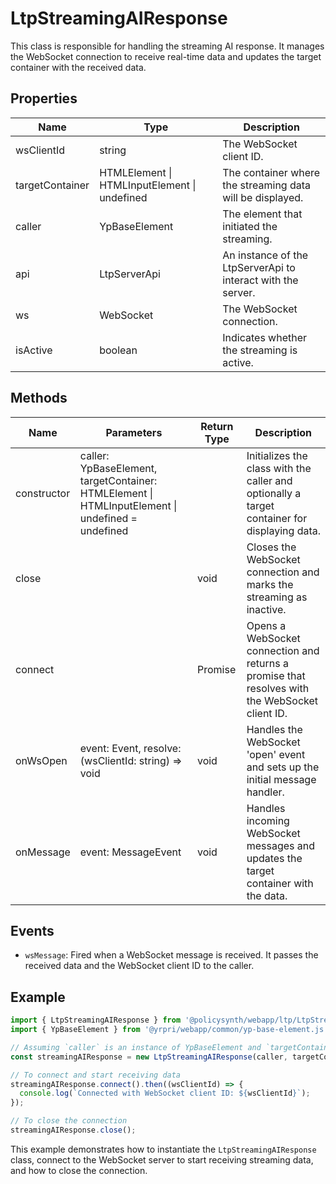 # LtpStreamingAIResponse

This class is responsible for handling the streaming AI response. It manages the WebSocket connection to receive real-time data and updates the target container with the received data.

## Properties

| Name             | Type                                              | Description                                                                 |
|------------------|---------------------------------------------------|-----------------------------------------------------------------------------|
| wsClientId       | string                                            | The WebSocket client ID.                                                    |
| targetContainer  | HTMLElement \| HTMLInputElement \| undefined      | The container where the streaming data will be displayed.                   |
| caller           | YpBaseElement                                     | The element that initiated the streaming.                                   |
| api              | LtpServerApi                                      | An instance of the LtpServerApi to interact with the server.                |
| ws               | WebSocket                                         | The WebSocket connection.                                                   |
| isActive         | boolean                                           | Indicates whether the streaming is active.                                  |

## Methods

| Name       | Parameters                                        | Return Type       | Description                                                                                   |
|------------|---------------------------------------------------|-------------------|-----------------------------------------------------------------------------------------------|
| constructor| caller: YpBaseElement, targetContainer: HTMLElement \| HTMLInputElement \| undefined = undefined |                   | Initializes the class with the caller and optionally a target container for displaying data. |
| close      |                                                   | void              | Closes the WebSocket connection and marks the streaming as inactive.                          |
| connect    |                                                   | Promise<string>   | Opens a WebSocket connection and returns a promise that resolves with the WebSocket client ID.|
| onWsOpen   | event: Event, resolve: (wsClientId: string) => void | void              | Handles the WebSocket 'open' event and sets up the initial message handler.                   |
| onMessage  | event: MessageEvent                               | void              | Handles incoming WebSocket messages and updates the target container with the data.           |

## Events

- `wsMessage`: Fired when a WebSocket message is received. It passes the received data and the WebSocket client ID to the caller.

## Example

```typescript
import { LtpStreamingAIResponse } from '@policysynth/webapp/ltp/LtpStreamingAIResponse.js';
import { YpBaseElement } from '@yrpri/webapp/common/yp-base-element.js';

// Assuming `caller` is an instance of YpBaseElement and `targetContainer` is a valid HTMLElement or HTMLInputElement
const streamingAIResponse = new LtpStreamingAIResponse(caller, targetContainer);

// To connect and start receiving data
streamingAIResponse.connect().then((wsClientId) => {
  console.log(`Connected with WebSocket client ID: ${wsClientId}`);
});

// To close the connection
streamingAIResponse.close();
```

This example demonstrates how to instantiate the `LtpStreamingAIResponse` class, connect to the WebSocket server to start receiving streaming data, and how to close the connection.